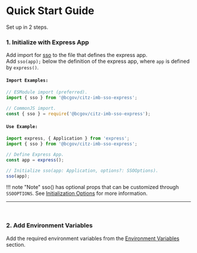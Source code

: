 # Quick Start Guide

Set up in 2 steps. 

### 1. Initialize with Express App 

Add import for [sso] to the file that defines the express app.  
Add `sso(app);` below the definition of the express app, where `app` is defined by `express()`.

#### `Import Examples:`

```JavaScript
// ESModule import (preferred).
import { sso } from '@bcgov/citz-imb-sso-express';

// CommonJS import.
const { sso } = require('@bcgov/citz-imb-sso-express');
```

#### `Use Example:`

```JavaScript
import express, { Application } from 'express';
import { sso } from '@bcgov/citz-imb-sso-express';

// Define Express App.
const app = express();

// Initialize sso(app: Application, options?: SSOOptions).
sso(app);
```

!!! note "Note"
    sso() has optional props that can be customized through `SSOOPTIONS`.
    See [Initialization Options](../using-the-package/init-options.md) for more information.

---

<br />

### 2. Add Environment Variables 

Add the required environment variables from the [Environment Variables](../getting-started/environment-variables.md) section.

<!-- Link References -->
[sso]: ./using-the-package/apis-&-components/sso
